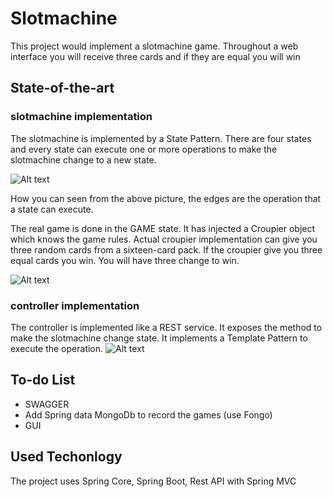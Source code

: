 # Slotmachine
This project would implement a slotmachine game. Throughout a web interface you will receive three cards and if they are equal you will win

## State-of-the-art
### slotmachine implementation
The slotmachine is implemented by a State Pattern. There are four states and every state can execute one or more operations to make the slotmachine change to a new state.

![Alt text](/slotmachineStateDiagram.png?raw=true "Slotmachine State Diagram")

How you can seen from the above picture, the edges are the operation that a state can execute. 

The real game is done in the GAME state. It has injected a Croupier object which knows the game rules. Actual croupier implementation can give you three random cards from a sixteen-card pack.
If the croupier give you three equal cards you win. You will have three change to win.

![Alt text](/slotmachineClassDiagram.png?raw=true "Slotmachine Class Diagram")

### controller implementation
The controller is implemented like a REST service. It exposes the method to make the slotmachine change state. It implements a Template Pattern to execute the operation.
![Alt text](/templateControllerClassDiagram.png?raw=true "Controller Template Class Diagram")

## To-do List
 - SWAGGER
 - Add Spring data MongoDb to record the games (use Fongo)
 - GUI

## Used Techonlogy
The project uses Spring Core, Spring Boot, Rest API with Spring MVC